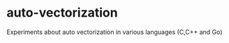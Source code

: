 auto-vectorization
==================

Experiments about auto vectorization in various languages (C,C++ and Go)

